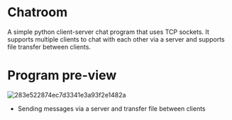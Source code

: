 # Chatroom
A simple python client-server chat program that uses TCP sockets. It supports multiple clients to chat with each other via a server and supports file transfer 
between clients.

# Program pre-view
![283e522874ec7d3341e3a93f2e1482a](https://user-images.githubusercontent.com/106355448/205377704-3b77ab20-6fdc-4952-8900-b80c50119366.png)
- Sending messages via a server and transfer file between clients
